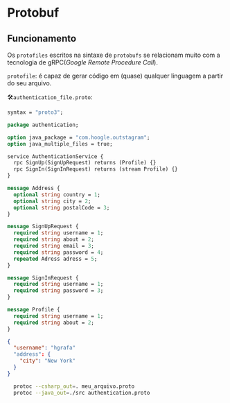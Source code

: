 # Protobuf

## Funcionamento

Os `protofiles` escritos na sintaxe de `protobufs` se relacionam muito com a tecnologia de gRPC(_Google Remote Procedure Call_).

`protofile`: é capaz de gerar código em (quase) qualquer linguagem a partir do seu arquivo.

🛠️`authentication_file.proto`:

```proto
syntax = "proto3";

package authentication;

option java_package = "com.hoogle.outstagram";
option java_multiple_files = true;

service AuthenticationService {
  rpc SignUp(SignUpRequest) returns (Profile) {}
  rpc SignIn(SignInRequest) returns (stream Profile) {}
}

message Address {
  optional string country = 1;
  optional string city = 2;
  optional string postalCode = 3;
}

message SignUpRequest {
  required string username = 1;
  required string about = 2;
  required string email = 3;
  required string password = 4;
  repeated Adress adress = 5;
}

message SignInRequest {
  required string username = 1;
  required string password = 3;
}

message Profile {
  required string username = 1;
  required string about = 2;
}
```

```json
{
  "username": "hgrafa"
  "address": {
    "city": "New York"
  }
}
```

```bash
  protoc --csharp_out=. meu_arquivo.proto
  protoc --java_out=./src authentication.proto
```
